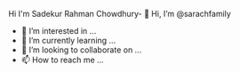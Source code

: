 Hi I'm Sadekur Rahman Chowdhury- 👋 Hi, I’m @sarachfamily
- 👀 I’m interested in ...
- 🌱 I’m currently learning ...
- 💞️ I’m looking to collaborate on ...
- 📫 How to reach me ...

<!---
sarachfamily/sarachfamily is a ✨ special ✨ repository because its `README.md` (this file) appears on your GitHub profile.
You can click the Preview link to take a look at your changes.
--->
